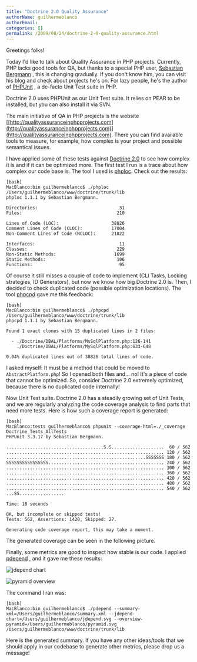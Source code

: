 ```yaml
---
title: "Doctrine 2.0 Quality Assurance"
authorName: guilhermeblanco
authorEmail:
categories: []
permalink: /2009/08/24/doctrine-2-0-quality-assurance.html
---
```

Greetings folks!

Today I'd like to talk about Quality Assurance in PHP projects.
Currently, PHP lacks good tools for QA, but thanks to a special PHP
user, [Sebastian Bergmann](https://sebastian-bergmann.de/) , this is
changing gradually. If you don't know him, you can visit his blog and
check about projects he's on. For lazy people, he's the author of
[PHPUnit](https://www.phpunit.de) , a de-facto Unit Test suite in PHP.

Doctrine 2.0 uses PHPUnit as our Unit Test suite. It relies on PEAR to
be installed, but you can also install it via SVN.

The main initiative of QA in PHP projects is the website
[[http://qualityassuranceinphpprojects.com](http://qualityassuranceinphpprojects.com)](http://qualityassuranceinphpprojects.com).
There you can find available tools to measure, for example, how complex
is your project and possible semantical issues.

I have applied some of these tests against [Doctrine
2.0](http://trac.doctrine-project.org/browser/trunk) to see how complex
it is and if it can be optimized more. The first test I run is a trace
about how complex our code base is. The tool I used is
[phploc](https://github.com/sebastianbergmann/phploc/tree/master). Check
out the results:

    [bash]
    MacBlanco:bin guilhermeblanco$ ./phploc /Users/guilhermeblanco/www/doctrine/trunk/lib
    phploc 1.1.1 by Sebastian Bergmann.

    Directories:                               31
    Files:                                    210

    Lines of Code (LOC):                    38826
    Comment Lines of Code (CLOC):           17004
    Non-Comment Lines of Code (NCLOC):      21822

    Interfaces:                                11
    Classes:                                  229
    Non-Static Methods:                      1699
    Static Methods:                           106
    Functions:                                 95

Of course it still misses a couple of code to implement (CLI Tasks,
Locking strategies, ID Generators), but now we know how big Doctrine 2.0
is. Then, I decided to check duplicated code (possible optimization
locations). The tool
[phpcpd](https://github.com/sebastianbergmann/phpcpd/tree/master) gave me
this feedback:

    [bash]
    MacBlanco:bin guilhermeblanco$ ./phpcpd /Users/guilhermeblanco/www/doctrine/trunk/lib
    phpcpd 1.1.1 by Sebastian Bergmann.

    Found 1 exact clones with 15 duplicated lines in 2 files:

      - ./Doctrine/DBAL/Platforms/MsSqlPlatform.php:126-141
        ./Doctrine/DBAL/Platforms/MySqlPlatform.php:633-648

    0.04% duplicated lines out of 38826 total lines of code.

I asked myself: It must be a method that could be moved to
`AbstractPlatform.php`! So I opened both files and... no! It's a piece
of code that cannot be optimized. So, consider Doctrine 2.0 extremely
optimized, because there is no duplicated code internally!

Now Unit Test suite. Doctrine 2.0 has a steadily growing set of Unit
Tests, and we are regularly analyzing the code coverage analysis to find
parts that need more tests. Here is how such a coverage report is
generated:

    [bash]
    MacBlanco:tests guilhermeblanco$ phpunit --coverage-html=./_coverage Doctrine_Tests_AllTests
    PHPUnit 3.3.17 by Sebastian Bergmann.

    .....................................S.S....................  60 / 562
    ............................................................ 120 / 562
    .....................................................SSSSSSS 180 / 562
    SSSSSSSSSSSSSSSS............................................ 240 / 562
    ............................................................ 300 / 562
    ............................................................ 360 / 562
    ............................................................ 420 / 562
    ............................................................ 480 / 562
    ............................................................ 540 / 562
    ...SS.................

    Time: 18 seconds

    OK, but incomplete or skipped tests!
    Tests: 562, Assertions: 1420, Skipped: 27.

    Generating code coverage report, this may take a moment.

The generated coverage can be seen in the following picture.

Finally, some metrics are good to inspect how stable is our code. I
applied [pdepend](http://pdepend.org) , and it gave me these results:

![jdepend chart
](https://www.doctrine-project.org/blog-images/doctrine-2-0-qa/picture2.png)

![pyramid overview
](https://www.doctrine-project.org/blog-images/doctrine-2-0-qa/picture3.png)

The command I ran was:

    [bash]
    MacBlanco:bin guilhermeblanco$ ./pdepend --summary-xml=/Users/guilhermeblanco/summary.xml --jdepend-chart=/Users/guilhermeblanco/jdepend.svg --overview-pyramid=/Users/guilhermeblanco/pyramid.svg /Users/guilhermeblanco/www/doctrine/trunk/lib

Here is the generated summary. If you have any other ideas/tools that we
should apply in our codebase to generate other metrics, please drop us a
message!
